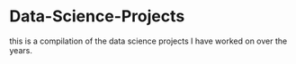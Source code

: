 # Data-Science-Projects
this is a compilation of the data science projects I have worked on over the years.
